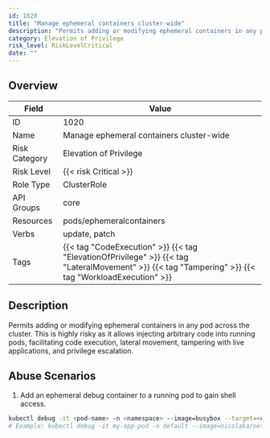 ```yaml
---
id: 1020
title: "Manage ephemeral containers cluster-wide"
description: "Permits adding or modifying ephemeral containers in any pod across the cluster. This is highly risky as it allows injecting arbitrary code into running pods, facilitating code execution, lateral movement, tampering with live applications, and privilege escalation."
category: Elevation of Privilege
risk_level: RiskLevelCritical
date: ""
---
```


## Overview

| Field         | Value                                                                                                                                                |
| ------------- | ---------------------------------------------------------------------------------------------------------------------------------------------------- |
| ID            | 1020                                                                                                                                                 |
| Name          | Manage ephemeral containers cluster-wide                                                                                                             |
| Risk Category | Elevation of Privilege                                                                                                                               |
| Risk Level    | {{< risk Critical >}}                                                                                                                                |
| Role Type     | ClusterRole                                                                                                                                          |
| API Groups    | core                                                                                                                                                 |
| Resources     | pods/ephemeralcontainers                                                                                                                             |
| Verbs         | update, patch                                                                                                                                        |
| Tags          | {{< tag "CodeExecution" >}} {{< tag "ElevationOfPrivilege" >}} {{< tag "LateralMovement" >}} {{< tag "Tampering" >}} {{< tag "WorkloadExecution" >}} |

## Description

Permits adding or modifying ephemeral containers in any pod across the cluster. This is highly risky as it allows injecting arbitrary code into running pods, facilitating code execution, lateral movement, tampering with live applications, and privilege escalation.

## Abuse Scenarios

1. Add an ephemeral debug container to a running pod to gain shell access.

```bash
kubectl debug -it <pod-name> -n <namespace> --image=busybox --target=<container-name> -- sh
# Example: kubectl debug -it my-app-pod -n default --image=nicolaka/netshoot --target=my-app-container -- sh

```
